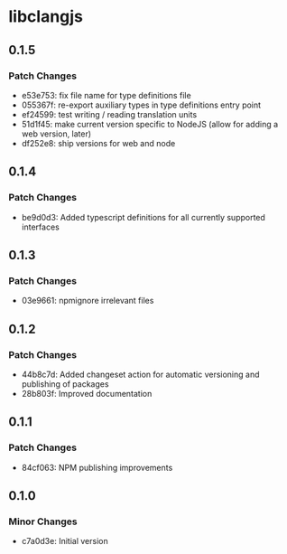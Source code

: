 # libclangjs

## 0.1.5

### Patch Changes

- e53e753: fix file name for type definitions file
- 055367f: re-export auxiliary types in type definitions entry point
- ef24599: test writing / reading translation units
- 51d1f45: make current version specific to NodeJS (allow for adding a web version, later)
- df252e8: ship versions for web and node

## 0.1.4

### Patch Changes

- be9d0d3: Added typescript definitions for all currently supported interfaces

## 0.1.3

### Patch Changes

- 03e9661: npmignore irrelevant files

## 0.1.2

### Patch Changes

- 44b8c7d: Added changeset action for automatic versioning and publishing of packages
- 28b803f: Improved documentation

## 0.1.1

### Patch Changes

- 84cf063: NPM publishing improvements

## 0.1.0

### Minor Changes

- c7a0d3e: Initial version
